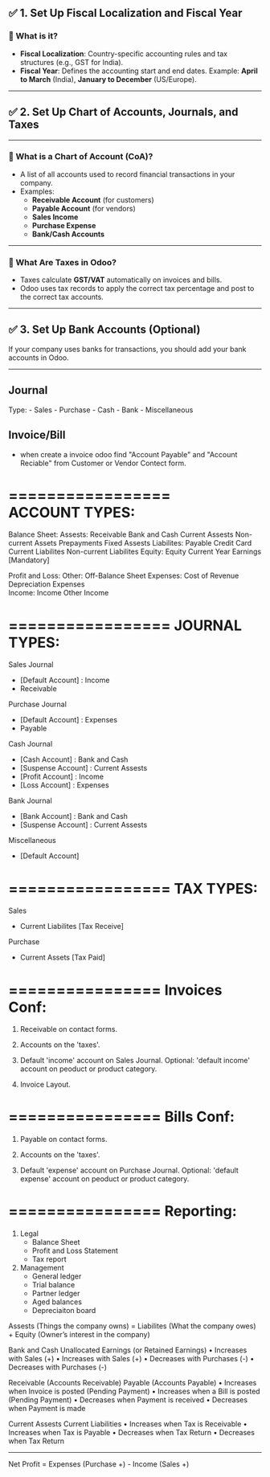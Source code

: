 ## ✅ 1. Set Up Fiscal Localization and Fiscal Year

### 📘 What is it?

- **Fiscal Localization**: Country-specific accounting rules and tax structures (e.g., GST for India).
- **Fiscal Year**: Defines the accounting start and end dates.
  Example: **April to March** (India), **January to December** (US/Europe).
  
---

## ✅ 2. Set Up Chart of Accounts, Journals, and Taxes

---

### 📘 What is a Chart of Account (CoA)?

- A list of all accounts used to record financial transactions in your company.
- Examples:
  - **Receivable Account** (for customers)
  - **Payable Account** (for vendors)
  - **Sales Income**
  - **Purchase Expense**
  - **Bank/Cash Accounts**

---

### 📘 What Are Taxes in Odoo?

- Taxes calculate **GST/VAT** automatically on invoices and bills.
- Odoo uses tax records to apply the correct tax percentage and post to the correct tax accounts.

---

## ✅ 3. Set Up Bank Accounts (Optional)

If your company uses banks for transactions, you should add your bank accounts in Odoo.

---

Journal
-------
Type:
	- Sales
	- Purchase
	- Cash
	- Bank
	- Miscellaneous
	
Invoice/Bill
------------

- when create a invoice odoo find "Account Payable" and "Account Reciable" from Customer or Vendor Contect form.

=================           
ACCOUNT TYPES:
=================   
Balance Sheet:
    Assests:
        Receivable
        Bank and Cash
        Current Assests
        Non-current Assets
        Prepayments
        Fixed Assests
    Liabilites:
        Payable
        Credit Card
        Current Liabilites
        Non-current Liabilites
    Equity:
        Equity
        Current Year Earnings [Mandatory]

Profit and Loss:
    Other:
        Off-Balance Sheet
    Expenses:
        Cost of Revenue
        Depreciation
        Expenses    
    Income:
        Income
        Other Income

=================
JOURNAL TYPES:
=================
Sales Journal
- [Default Account] : Income 
- Receivable 

Purchase Journal
- [Default Account] : Expenses
- Payable

Cash Journal
- [Cash Account] : Bank and Cash 
- [Suspense Account] : Current Assests 
- [Profit Account] : Income 
- [Loss Account] : Expenses 

Bank Journal
- [Bank Account] : Bank and Cash 
- [Suspense Account] : Current Assests 

Miscellaneous
- [Default Account]

=================
TAX TYPES:
=================
Sales
- Current Liabilites [Tax Receive]

Purchase
- Current Assets [Tax Paid]

================
Invoices Conf:
================
1. Receivable on contact forms.

2. Accounts on the 'taxes'.

3. Default 'income' account on Sales Journal.
Optional: 'default income' account on peoduct or product category.

4. Invoice Layout.

================
Bills Conf:
================
1. Payable on contact forms.

2. Accounts on the 'taxes'.

3. Default 'expense' account on Purchase Journal.
Optional: 'default expense' account on peoduct or product category.

================
Reporting:
================
1. Legal
    - Balance Sheet
    - Profit and Loss Statement
    - Tax report
2. Management
    - General ledger
    - Trial balance
    - Partner ledger
    - Aged balances
    - Depreciaiton board
    
Assests (Things the company owns)                       =   Liabilites (What the company owes)                  +   Equity (Owner’s interest in the company)

Bank and Cash                                                                                                           Unallocated Earnings (or Retained Earnings)
•   Increases with Sales (+)                                                                                            •   Increases with Sales (+)
•   Decreases with Purchases (-)                                                                                        •   Decreases with Purchases (-)

Receivable (Accounts Receivable)                            Payable (Accounts Payable)
•   Increases when Invoice is posted (Pending Payment)          •   Increases when a Bill is posted (Pending Payment)
•   Decreases when Payment is received                          •   Decreases when Payment is made

Current Assests                                             Current Liabilities
•   Increases when Tax is Receivable                            •   Increases when Tax is Payable
•   Decreases when Tax Return                                   •   Decreases when Tax Return 

----------

Net Profit = Expenses (Purchase +) - Income (Sales +)

